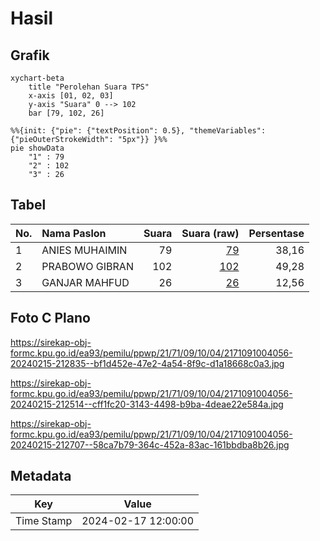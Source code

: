 # Hasil

## Grafik

```mermaid
xychart-beta
    title "Perolehan Suara TPS"
    x-axis [01, 02, 03]
    y-axis "Suara" 0 --> 102
    bar [79, 102, 26]
```

```mermaid
%%{init: {"pie": {"textPosition": 0.5}, "themeVariables": {"pieOuterStrokeWidth": "5px"}} }%%
pie showData
    "1" : 79
    "2" : 102
    "3" : 26
```

## Tabel

| No. | Nama Paslon    | Suara | Suara (raw) | Persentase |
|:--- |:-------------- | -----:| -----------:| ----------:|
| 1   | ANIES MUHAIMIN | 79    | [79][p-1]   | 38,16      |
| 2   | PRABOWO GIBRAN | 102   | [102][p-2]  | 49,28      |
| 3   | GANJAR MAHFUD  | 26    | [26][p-3]   | 12,56      |


[p-1]: https://github.com/gigit-pemilu/pemilu-2024-21-kepulauan-riau/blob/main/pilpres/hitung-suara/sub/21-kepulauan-riau/sub/71-kota-batam/sub/09-bengkong/sub/1004-tanjung-buntung/sub/056-tps/sub/paslon-1.txt
[p-2]: https://github.com/gigit-pemilu/pemilu-2024-21-kepulauan-riau/blob/main/pilpres/hitung-suara/sub/21-kepulauan-riau/sub/71-kota-batam/sub/09-bengkong/sub/1004-tanjung-buntung/sub/056-tps/sub/paslon-2.txt
[p-3]: https://github.com/gigit-pemilu/pemilu-2024-21-kepulauan-riau/blob/main/pilpres/hitung-suara/sub/21-kepulauan-riau/sub/71-kota-batam/sub/09-bengkong/sub/1004-tanjung-buntung/sub/056-tps/sub/paslon-3.txt

## Foto C Plano

https://sirekap-obj-formc.kpu.go.id/ea93/pemilu/ppwp/21/71/09/10/04/2171091004056-20240215-212835--bf1d452e-47e2-4a54-8f9c-d1a18668c0a3.jpg

https://sirekap-obj-formc.kpu.go.id/ea93/pemilu/ppwp/21/71/09/10/04/2171091004056-20240215-212514--cff1fc20-3143-4498-b9ba-4deae22e584a.jpg

https://sirekap-obj-formc.kpu.go.id/ea93/pemilu/ppwp/21/71/09/10/04/2171091004056-20240215-212707--58ca7b79-364c-452a-83ac-161bbdba8b26.jpg


## Metadata

| Key        | Value               |
| ---------- | ------------------- |
| Time Stamp | 2024-02-17 12:00:00 |



